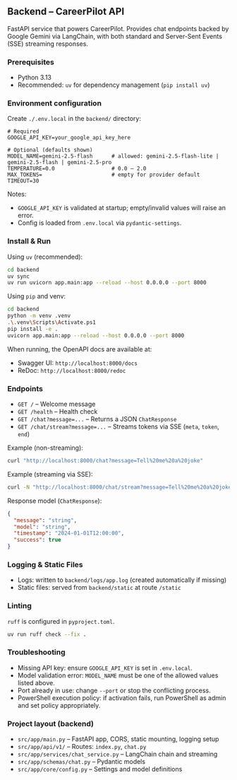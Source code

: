 ## Backend – CareerPilot API

FastAPI service that powers CareerPilot. Provides chat endpoints backed by Google Gemini via LangChain, with both standard and Server-Sent Events (SSE) streaming responses.

### Prerequisites

- Python 3.13
- Recommended: `uv` for dependency management (`pip install uv`)

### Environment configuration

Create `./.env.local` in the `backend/` directory:

```
# Required
GOOGLE_API_KEY=your_google_api_key_here

# Optional (defaults shown)
MODEL_NAME=gemini-2.5-flash      # allowed: gemini-2.5-flash-lite | gemini-2.5-flash | gemini-2.5-pro
TEMPERATURE=0.0                  # 0.0 – 2.0
MAX_TOKENS=                      # empty for provider default
TIMEOUT=30
```

Notes:

- `GOOGLE_API_KEY` is validated at startup; empty/invalid values will raise an error.
- Config is loaded from `.env.local` via `pydantic-settings`.

### Install & Run

Using `uv` (recommended):

```bash
cd backend
uv sync
uv run uvicorn app.main:app --reload --host 0.0.0.0 --port 8000
```

Using `pip` and venv:

```bash
cd backend
python -m venv .venv
.\.venv\Scripts\Activate.ps1
pip install -e .
uvicorn app.main:app --reload --host 0.0.0.0 --port 8000
```

When running, the OpenAPI docs are available at:

- Swagger UI: `http://localhost:8000/docs`
- ReDoc: `http://localhost:8000/redoc`

### Endpoints

- `GET /` – Welcome message
- `GET /health` – Health check
- `GET /chat?message=...` – Returns a JSON `ChatResponse`
- `GET /chat/stream?message=...` – Streams tokens via SSE (`meta`, `token`, `end`)

Example (non-streaming):

```bash
curl "http://localhost:8000/chat?message=Tell%20me%20a%20joke"
```

Example (streaming via SSE):

```bash
curl -N "http://localhost:8000/chat/stream?message=Tell%20me%20a%20joke"
```

Response model (`ChatResponse`):

```json
{
  "message": "string",
  "model": "string",
  "timestamp": "2024-01-01T12:00:00",
  "success": true
}
```

### Logging & Static Files

- Logs: written to `backend/logs/app.log` (created automatically if missing)
- Static files: served from `backend/static` at route `/static`

### Linting

`ruff` is configured in `pyproject.toml`.

```bash
uv run ruff check --fix .
```

### Troubleshooting

- Missing API key: ensure `GOOGLE_API_KEY` is set in `.env.local`.
- Model validation error: `MODEL_NAME` must be one of the allowed values listed above.
- Port already in use: change `--port` or stop the conflicting process.
- PowerShell execution policy: if activation fails, run PowerShell as admin and set policy appropriately.

### Project layout (backend)

- `src/app/main.py` – FastAPI app, CORS, static mounting, logging setup
- `src/app/api/v1/` – Routes: `index.py`, `chat.py`
- `src/app/services/chat_service.py` – LangChain chain and streaming
- `src/app/schemas/chat.py` – Pydantic models
- `src/app/core/config.py` – Settings and model definitions
